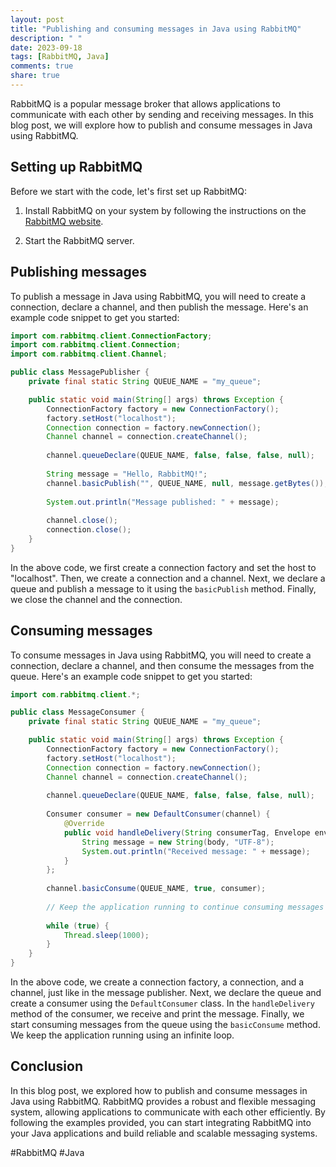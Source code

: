 ```yaml
---
layout: post
title: "Publishing and consuming messages in Java using RabbitMQ"
description: " "
date: 2023-09-18
tags: [RabbitMQ, Java]
comments: true
share: true
---
```


RabbitMQ is a popular message broker that allows applications to communicate with each other by sending and receiving messages. In this blog post, we will explore how to publish and consume messages in Java using RabbitMQ.

## Setting up RabbitMQ

Before we start with the code, let's first set up RabbitMQ:

1. Install RabbitMQ on your system by following the instructions on the [RabbitMQ website](https://www.rabbitmq.com/download.html).

2. Start the RabbitMQ server.

## Publishing messages

To publish a message in Java using RabbitMQ, you will need to create a connection, declare a channel, and then publish the message. Here's an example code snippet to get you started:

```java
import com.rabbitmq.client.ConnectionFactory;
import com.rabbitmq.client.Connection;
import com.rabbitmq.client.Channel;

public class MessagePublisher {
    private final static String QUEUE_NAME = "my_queue";

    public static void main(String[] args) throws Exception {
        ConnectionFactory factory = new ConnectionFactory();
        factory.setHost("localhost");
        Connection connection = factory.newConnection();
        Channel channel = connection.createChannel();
        
        channel.queueDeclare(QUEUE_NAME, false, false, false, null);
        
        String message = "Hello, RabbitMQ!";
        channel.basicPublish("", QUEUE_NAME, null, message.getBytes());
        
        System.out.println("Message published: " + message);
        
        channel.close();
        connection.close();
    }
}
```

In the above code, we first create a connection factory and set the host to "localhost". Then, we create a connection and a channel. Next, we declare a queue and publish a message to it using the `basicPublish` method. Finally, we close the channel and the connection.

## Consuming messages

To consume messages in Java using RabbitMQ, you will need to create a connection, declare a channel, and then consume the messages from the queue. Here's an example code snippet to get you started:

```java
import com.rabbitmq.client.*;

public class MessageConsumer {
    private final static String QUEUE_NAME = "my_queue";

    public static void main(String[] args) throws Exception {
        ConnectionFactory factory = new ConnectionFactory();
        factory.setHost("localhost");
        Connection connection = factory.newConnection();
        Channel channel = connection.createChannel();
        
        channel.queueDeclare(QUEUE_NAME, false, false, false, null);
        
        Consumer consumer = new DefaultConsumer(channel) {
            @Override
            public void handleDelivery(String consumerTag, Envelope envelope, AMQP.BasicProperties properties, byte[] body) throws IOException {
                String message = new String(body, "UTF-8");
                System.out.println("Received message: " + message);
            }
        };
        
        channel.basicConsume(QUEUE_NAME, true, consumer);
        
        // Keep the application running to continue consuming messages
        
        while (true) {
            Thread.sleep(1000);
        }
    }
}
```

In the above code, we create a connection factory, a connection, and a channel, just like in the message publisher. Next, we declare the queue and create a consumer using the `DefaultConsumer` class. In the `handleDelivery` method of the consumer, we receive and print the message. Finally, we start consuming messages from the queue using the `basicConsume` method. We keep the application running using an infinite loop.

## Conclusion

In this blog post, we explored how to publish and consume messages in Java using RabbitMQ. RabbitMQ provides a robust and flexible messaging system, allowing applications to communicate with each other efficiently. By following the examples provided, you can start integrating RabbitMQ into your Java applications and build reliable and scalable messaging systems.

#RabbitMQ #Java